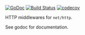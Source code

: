 [![GoDoc](https://godoc.org/github.com/Teamwork/middleware?status.svg)](https://godoc.org/github.com/Teamwork/middleware)
[![Build Status](https://travis-ci.com/Teamwork/middleware.svg?branch=master)](https://travis-ci.com/Teamwork/middleware)
[![codecov](https://codecov.io/gh/Teamwork/middleware/branch/master/graph/badge.svg)](https://codecov.io/gh/Teamwork/middleware)

HTTP middlewares for `net/http`.

See godoc for documentation.
